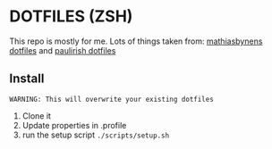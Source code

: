 # DOTFILES (ZSH)

This repo is mostly for me. Lots of things taken from: [mathiasbynens dotfiles](https://github.com/mathiasbynens/dotfiles/) and [paulirish dotfiles](https://github.com/paulirish/dotfiles)

## Install

`WARNING: This will overwrite your existing dotfiles`

1. Clone it
2. Update properties in .profile
3. run the setup script `./scripts/setup.sh`

